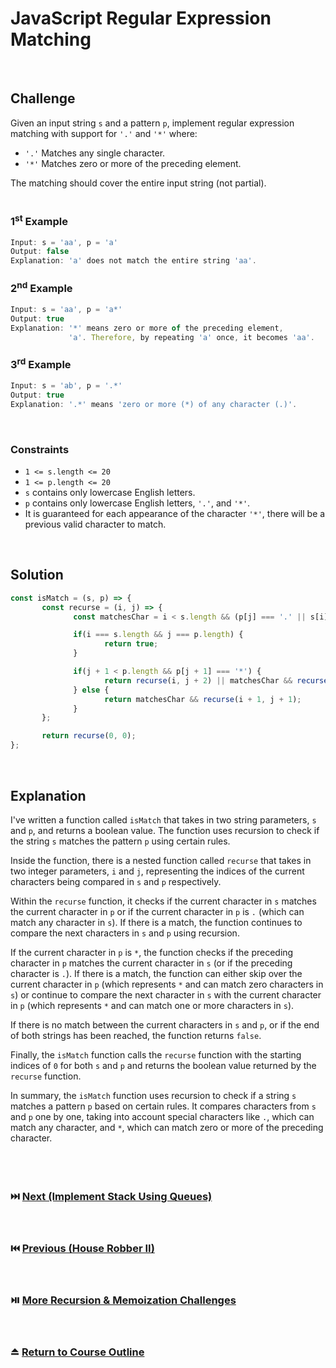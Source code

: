 # JavaScript Regular Expression Matching
<br/>

## Challenge
Given an input string `s` and a pattern `p`, implement regular expression matching with support for `'.'` and `'*'` where:

- `'.'` Matches any single character.
- `'*'` Matches zero or more of the preceding element.

The matching should cover the entire input string (not partial).
<br/>
<br/>

### 1<sup>st</sup> Example

```JavaScript
Input: s = 'aa', p = 'a'
Output: false
Explanation: 'a' does not match the entire string 'aa'.
```

### 2<sup>nd</sup> Example

```JavaScript
Input: s = 'aa', p = 'a*'
Output: true
Explanation: '*' means zero or more of the preceding element,
             'a'. Therefore, by repeating 'a' once, it becomes 'aa'.
```

### 3<sup>rd</sup> Example

```JavaScript
Input: s = 'ab', p = '.*'
Output: true
Explanation: '.*' means 'zero or more (*) of any character (.)'.
```

<br/>

### Constraints

- `1 <= s.length <= 20`
- `1 <= p.length <= 20`
- `s` contains only lowercase English letters.
- `p` contains only lowercase English letters, `'.'`, and `'*'`.
- It is guaranteed for each appearance of the character `'*'`, there will be a previous valid character to match.

<br/>

## Solution

```JavaScript
const isMatch = (s, p) => {
       const recurse = (i, j) => {
              const matchesChar = i < s.length && (p[j] === '.' || s[i] === p[j]);

              if(i === s.length && j === p.length) {
                     return true;
              }

              if(j + 1 < p.length && p[j + 1] === '*') {
                     return recurse(i, j + 2) || matchesChar && recurse(i + 1, j);
              } else {
                     return matchesChar && recurse(i + 1, j + 1);
              }
       };

       return recurse(0, 0);
};
```

<br/>

## Explanation

I've written a function called `isMatch` that takes in two string parameters, `s` and `p`, and returns a boolean value. The function uses recursion to check if the string `s` matches the pattern `p` using certain rules.
<br/>

Inside the function, there is a nested function called `recurse` that takes in two integer parameters, `i` and `j`, representing the indices of the current characters being compared in `s` and `p` respectively.
<br/>

Within the `recurse` function, it checks if the current character in `s` matches the current character in `p` or if the current character in `p` is `.` (which can match any character in `s`). If there is a match, the function continues to compare the next characters in `s` and `p` using recursion.
<br/>

If the current character in `p` is `*`, the function checks if the preceding character in `p` matches the current character in `s` (or if the preceding character is `.`). If there is a match, the function can either skip over the current character in `p` (which represents `*` and can match zero characters in `s`) or continue to compare the next character in `s` with the current character in `p` (which represents `*` and can match one or more characters in `s`).
<br/>

If there is no match between the current characters in `s` and `p`, or if the end of both strings has been reached, the function returns `false`.
<br/>

Finally, the `isMatch` function calls the `recurse` function with the starting indices of `0` for both `s` and `p` and returns the boolean value returned by the `recurse` function.
<br/>

In summary, the `isMatch` function uses recursion to check if a string `s` matches a pattern `p` based on certain rules. It compares characters from `s` and `p` one by one, taking into account special characters like `.`, which can match any character, and `*`, which can match zero or more of the preceding character.
<br/>
<br/>
<br/>
<br/>

### :next_track_button: [Next (Implement Stack Using Queues)][Next]
<br/>

### :previous_track_button: [Previous (House Robber II)][Previous]
<br/>

### :play_or_pause_button: [More Recursion & Memoization Challenges][More]
<br/>

### :eject_button: [Return to Course Outline][Return]
<br/>

[Next]: https://github.com/Superklok/JavaScriptQueues/blob/main/JavaScriptImplementStackUsingQueues.md
[Previous]: https://github.com/Superklok/JavaScriptRecursionAndMemoization/blob/main/JavaScriptHouseRobberII.md
[More]: https://github.com/Superklok/JavaScriptRecursionAndMemoization
[Return]: https://github.com/Superklok/LearnJavaScript